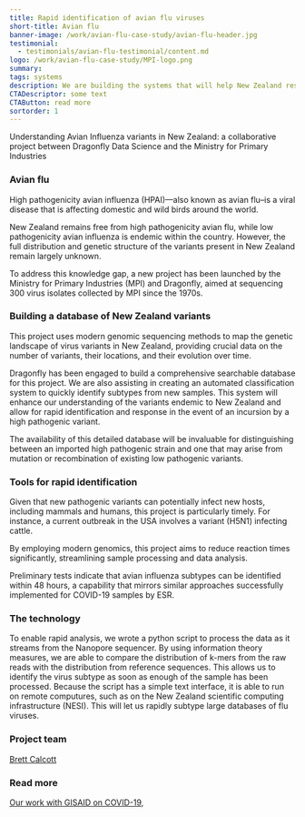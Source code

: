 ```yaml
---
title: Rapid identification of avian flu viruses
short-title: Avian flu
banner-image: /work/avian-flu-case-study/avian-flu-header.jpg
testimonial:
  - testimonials/avian-flu-testimonial/content.md
logo: /work/avian-flu-case-study/MPI-logo.png
summary: 
tags: systems
description: We are building the systems that will help New Zealand respond rapidly to an avian flu outbreak. 
CTADescriptor: some text
CTAButton: read more
sortorder: 1
---
```


Understanding Avian Influenza variants in New Zealand: a collaborative project between 
Dragonfly Data Science and the Ministry for Primary Industries

<!--more-->

### Avian flu

High pathogenicity avian influenza (HPAI)—also known as avian flu–is a
viral disease that is affecting domestic and wild birds around the world. 

New Zealand remains free from high pathogenicity avian flu, while low
pathogenicity avian influenza is endemic within the country. However, the full
distribution and genetic structure of the variants present in New Zealand
remain largely unknown.

To address this knowledge gap, a new project has been launched by the Ministry
for Primary Industries (MPI) and Dragonfly, aimed at sequencing 300 virus
isolates collected by MPI since the 1970s. 

### Building a database of New Zealand variants

This project uses modern genomic sequencing methods to map the genetic
landscape of virus variants in New Zealand, providing crucial data on the
number of variants, their locations, and their evolution over time.

Dragonfly has been engaged to build a comprehensive searchable database for
this project. We are also assisting in creating an automated classification
system to quickly identify subtypes from new samples. This system will enhance
our understanding of the variants endemic to New Zealand and allow for rapid
identification and response in the event of an incursion by a high pathogenic
variant.

The availability of this detailed database will be invaluable for
distinguishing between an imported high pathogenic strain and one that may
arise from mutation or recombination of existing low pathogenic variants. 


### Tools for rapid identification

Given that new pathogenic variants can potentially infect new hosts, including
mammals and humans, this project is particularly timely. For instance, a
current outbreak in the USA involves a variant (H5N1) infecting cattle.

By employing modern genomics, this project aims to reduce reaction times
significantly, streamlining sample processing and data analysis. 

Preliminary tests indicate that avian influenza subtypes can be identified
within 48 hours, a capability that mirrors similar approaches successfully
implemented for COVID-19 samples by ESR.

### The technology

To enable rapid analysis, 
we wrote a python script to process the data as it streams from the Nanopore sequencer. 
By using information theory measures, we are able to compare the
distribution of k-mers from the raw reads with the distribution from
reference sequences. This allows us to identify the 
virus subtype as soon as enough of the sample has been processed.
 Because the script has a simple text interface, it is
able to run on remote computures, such as on the New Zealand scientific
computing infrastructure (NESI). This will let us rapidly subtype large databases
of flu viruses. 

### Project team

[Brett Calcott](/people/calcott-brett.html)

### Read more

[Our work with GISAID on COVID-19](/news/2022-07-01-audacity-instant.html), 
